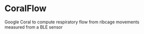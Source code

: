 # CoralFlow
 Google Coral to compute respiratory flow from ribcage movements measured from a BLE sensor
